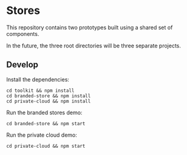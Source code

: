 # Stores

This repository contains two prototypes built using a shared set of components.

In the future, the three root directories will be three separate projects.

## Develop

Install the dependencies:

```
cd toolkit && npm install
cd branded-store && npm install
cd private-cloud && npm install
```

Run the branded stores demo:

```
cd branded-store && npm start
```

Run the private cloud demo:

```
cd private-cloud && npm start
```
